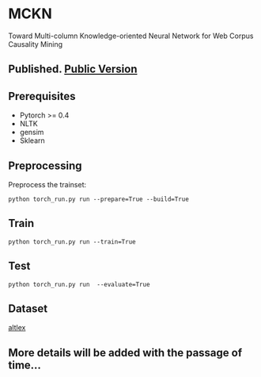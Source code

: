 # MCKN
Toward Multi-column Knowledge-oriented Neural Network for Web Corpus Causality Mining

## Published. [Public Version](Nill)

## Prerequisites

- Pytorch >= 0.4
- NLTK
- gensim
- Sklearn


## Preprocessing

Preprocess the trainset:

```
python torch_run.py run --prepare=True --build=True
```

## Train

```
python torch_run.py run --train=True
```

## Test

```
python torch_run.py run  --evaluate=True
```
## Dataset

[altlex](https://github.com/chridey/altlex)


## More details will be added with the passage of time...